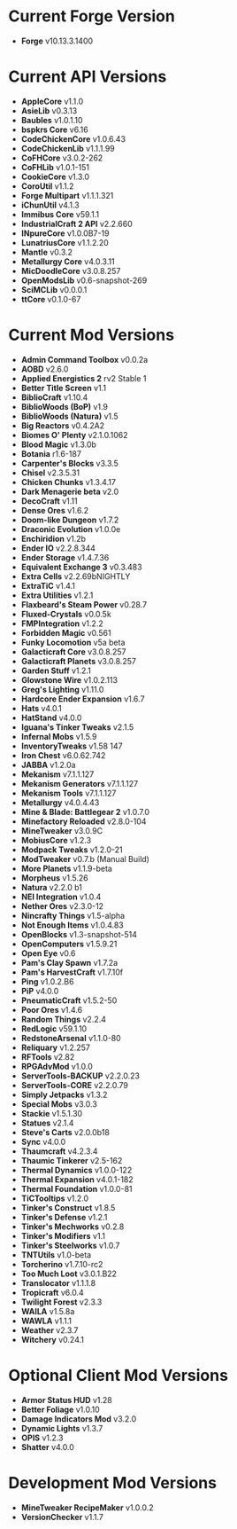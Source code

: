 Current Forge Version
=
- **Forge** v10.13.3.1400

Current API Versions
=
- **AppleCore** v1.1.0
- **AsieLib** v0.3.13
- **Baubles** v1.0.1.10
- **bspkrs Core** v6.16
- **CodeChickenCore** v1.0.6.43
- **CodeChickenLib** v1.1.1.99
- **CoFHCore** v3.0.2-262
- **CoFHLib** v1.0.1-151
- **CookieCore** v1.3.0
- **CoroUtil** v1.1.2
- **Forge Multipart** v1.1.1.321
- **iChunUtil** v4.1.3
- **Immibus Core** v59.1.1
- **IndustrialCraft 2 API** v2.2.660
- **INpureCore** v1.0.0B7-19
- **LunatriusCore** v1.1.2.20
- **Mantle** v0.3.2
- **Metallurgy Core** v4.0.3.11
- **MicDoodleCore** v3.0.8.257
- **OpenModsLib** v0.6-snapshot-269
- **SciMCLib** v0.0.0.1
- **ttCore** v0.1.0-67

Current Mod Versions
=
- **Admin Command Toolbox** v0.0.2a
- **AOBD** v2.6.0
- **Applied Energistics 2** rv2 Stable 1
- **Better Title Screen** v1.1
- **BiblioCraft** v1.10.4
- **BiblioWoods (BoP)** v1.9
- **BiblioWoods (Natura)** v1.5
- **Big Reactors** v0.4.2A2
- **Biomes O' Plenty** v2.1.0.1062
- **Blood Magic** v1.3.0b
- **Botania** r1.6-187
- **Carpenter's Blocks** v3.3.5
- **Chisel** v2.3.5.31
- **Chicken Chunks** v1.3.4.17
- **Dark Menagerie beta** v2.0
- **DecoCraft** v1.11
- **Dense Ores** v1.6.2
- **Doom-like Dungeon** v1.7.2
- **Draconic Evolution** v1.0.0e
- **Enchiridion** v1.2b
- **Ender IO** v2.2.8.344
- **Ender Storage** v1.4.7.36
- **Equivalent Exchange 3** v0.3.483
- **Extra Cells** v2.2.69bNIGHTLY
- **ExtraTiC** v1.4.1
- **Extra Utilities** v1.2.1
- **Flaxbeard's Steam Power** v0.28.7
- **Fluxed-Crystals** v0.0.5k
- **FMPIntegration** v1.2.2
- **Forbidden Magic** v0.561
- **Funky Locomotion** v5a beta
- **Galacticraft Core** v3.0.8.257
- **Galacticraft Planets** v3.0.8.257
- **Garden Stuff** v1.2.1
- **Glowstone Wire** v1.0.2.113
- **Greg's Lighting** v1.11.0
- **Hardcore Ender Expansion** v1.6.7
- **Hats** v4.0.1
- **HatStand** v4.0.0
- **Iguana's Tinker Tweaks** v2.1.5
- **Infernal Mobs** v1.5.9
- **InventoryTweaks** v1.58 147
- **Iron Chest** v6.0.62.742
- **JABBA** v1.2.0a
- **Mekanism** v7.1.1.127
- **Mekanism Generators** v7.1.1.127
- **Mekanism Tools** v7.1.1.127
- **Metallurgy** v4.0.4.43
- **Mine & Blade: Battlegear 2** v1.0.7.0
- **Minefactory Reloaded** v2.8.0-104
- **MineTweaker** v3.0.9C
- **MobiusCore** v1.2.3
- **Modpack Tweaks** v1.2.0-21
- **ModTweaker** v0.7.b (Manual Build)
- **More Planets** v1.1.9-beta
- **Morpheus** v1.5.26
- **Natura** v2.2.0 b1
- **NEI Integration** v1.0.4
- **Nether Ores** v2.3.0-12
- **Nincrafty Things** v1.5-alpha
- **Not Enough Items** v1.0.4.83
- **OpenBlocks** v1.3-snapshot-514
- **OpenComputers** v1.5.9.21
- **Open Eye** v0.6
- **Pam's Clay Spawn** v1.7.2a
- **Pam's HarvestCraft** v1.7.10f
- **Ping** v1.0.2.B6
- **PiP** v4.0.0
- **PneumaticCraft** v1.5.2-50
- **Poor Ores** v1.4.6
- **Random Things** v2.2.4
- **RedLogic** v59.1.10
- **RedstoneArsenal** v1.1.0-80
- **Reliquary** v1.2.257
- **RFTools** v2.82
- **RPGAdvMod** v1.0.0
- **ServerTools-BACKUP** v2.2.0.23
- **ServerTools-CORE** v2.2.0.79
- **Simply Jetpacks** v1.3.2
- **Special Mobs** v3.0.3
- **Stackie** v1.5.1.30
- **Statues** v2.1.4
- **Steve's Carts** v2.0.0b18
- **Sync** v4.0.0
- **Thaumcraft** v4.2.3.4
- **Thaumic Tinkerer** v2.5-162
- **Thermal Dynamics** v1.0.0-122
- **Thermal Expansion** v4.0.1-182
- **Thermal Foundation** v1.0.0-81
- **TiCTooltips** v1.2.0
- **Tinker's Construct** v1.8.5
- **Tinker's Defense** v1.2.1
- **Tinker's Mechworks** v0.2.8
- **Tinker's Modifiers** v1.1
- **Tinker's Steelworks** v1.0.7
- **TNTUtils** v1.0-beta
- **Torcherino** v1.7.10-rc2
- **Too Much Loot** v3.0.1.B22
- **Translocator** v1.1.1.8
- **Tropicraft** v6.0.4
- **Twilight Forest** v2.3.3
- **WAILA** v1.5.8a
- **WAWLA** v1.1.1
- **Weather** v2.3.7
- **Witchery** v0.24.1
 
Optional Client Mod Versions
=
- **Armor Status HUD** v1.28
- **Better Foliage** v1.0.10
- **Damage Indicators Mod** v3.2.0
- **Dynamic Lights** v1.3.7
- **OPIS** v1.2.3
- **Shatter** v4.0.0

Development Mod Versions
=
- **MineTweaker RecipeMaker** v1.0.0.2
- **VersionChecker** v1.1.7

